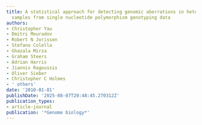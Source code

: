 ```yaml
---
title: A statistical approach for detecting genomic aberrations in heterogeneous tumor
  samples from single nucleotide polymorphism genotyping data
authors:
- Christopher Yau
- Dmitri Mouradov
- Robert N Jorissen
- Stefano Colella
- Ghazala Mirza
- Graham Steers
- Adrian Harris
- Jiannis Ragoussis
- Oliver Sieber
- Christopher C Holmes
- ' others'
date: '2010-01-01'
publishDate: '2025-08-07T20:48:45.270312Z'
publication_types:
- article-journal
publication: '*Genome biology*'
---
```

